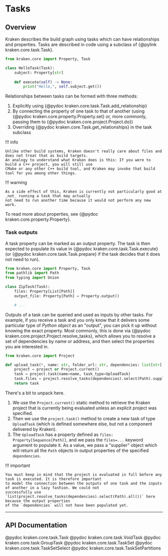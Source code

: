 # Tasks

## Overview

Kraken describes the build graph using tasks which can have relationships and properties. Tasks are
described in code using a subclass of {@pylink kraken.core.task.Task}.

```py title="hello_task.py"
from kraken.core import Property, Task

class HelloTask(Task):
    subject: Property[str]
    
    def execute(self) -> None:
        print("Hello,", self.subject.get())
```

Relationships between tasks can be formed with three methods:

1. Explicitly using {@pydoc kraken.core.task.Task.add_relationship}
2. By connecting the property of one task to that of another (using {@pydoc kraken.core.property.Property.set} or,
   more commonly, passing them to {@pydoc kraken.core.project.Project.do})
3. Overriding {@pydoc kraken.core.Task.get_relationships} in the task subclass

!!! info

    Unlike other build systems, Kraken doesn't really care about files and does not treat that as build targets.
    An analogy to understand what Kraken does is this: If you were to build a C++ project, you will still use
    CMake or any other C++ build tool, and Kraken may invoke that build tool for you among other things.

!!! warning

    As a side effect of this, Kraken is currently not particularly good at _not_ running a task that may actually
    not need to run another time because it would not perform any new work.

To read more about properties, see {@pydoc kraken.core.property.Property}.

### Task outputs

A task property can be marked as an output property. The task is then expected to populate its value in
{@pydoc kraken.core.task.Task.execute} (or {@pydoc kraken.core.task.Task.prepare} if the task decides that
it does not need to run).

```py title="zip_task.py"
from kraken.core import Property, Task
from pathlib import Path
from typing import Union

class ZipTask(Task):
    files: Property[List[Path]]
    output_file: Property[Path] = Property.output()

    # ...
```

Outputs of a task can be queried and used as inputs by other tasks. For example, if you receive a task and you only
know that it delivers some particular type of *Python object* as an "output", you can pick it up without knowing the
exact property. Most commonly, this is done via {@pydoc kraken.core.project.Project.resolve_tasks}, which allows you to
resolve a set of dependencies by name or address, and then select the properties you are interested in.

```py title="upload_task.py"
from kraken.core import Project

def upload_task(*, name: str, folder_url: str, dependencies: list[str], project: Project | None) -> UploadTask:
    project = project or Project.current()
    task = project.task(name=name, task_type=UploadTask)
    task.files = project.resolve_tasks(dependencies).select(Path).supplier()
    return task
```

There's a bit to unpack here.

1. We use the `Project.current()` static method to retrieve the Kraken project that
    is currently being evaluated unless an explicit project was specified.
2. Then we use the `project.task()` method to create a new task of type `UploadTask` (which is defined
    somewhere else, but not a component delivered by Kraken).
3. The `UploadTask` has a property defined as `files: Property[Sequence[Path]]`, and we pass the `files=...`
    keyword argument to populate it. As a value, we pass a "supplier" object which will return all the `Path`
    objects in output properties of the specified `dependencies`.

!!! important

    You must keep in mind that the project is evaluated in full before any task is executed. It is therefore important
    to model the connection between the outputs of one task and the inputs of another in a lazy fashion. We could not
    successfully use `list(project.resolve_tasks(dependencies).select(Path).all())` here because the output properties
    of the `dependencies` will not have been populated yet.

---

## API Documentation

@pydoc kraken.core.task.Task
@pydoc kraken.core.task.VoidTask
@pydoc kraken.core.task.GroupTask
@pydoc kraken.core.task.TaskSet
@pydoc kraken.core.task.TaskSetSelect
@pydoc kraken.core.task.TaskSetPartitions
